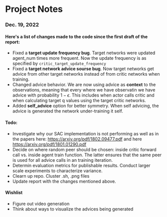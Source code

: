 # Project Notes

### Dec. 19, 2022 
#### Here's a list of changes made to the code since the first draft of the report:
- Fixed a **target update frequency bug**. Target networks were updated agent_num times more frequent. Now the update frequency is as specified by `critic_target_update_frequency`
- Fixed a **target network advice sourse bug**. Now target networks get advice from other target networks instead of from critic networks when training. 
- Changed advice behavior. We are now using advice as **context** to the observations, meaning that every where we have observatin we have advice with probability $1 - \epsilon$. This includes when actor calls critic and when calculating target q values using the target critic networks. 
- Added **self_advice** option for better symmetry. When self advicing, the advice is generated the network under-training it self. 

#### Todo:
- Investigate why our SAC implementation is not performing as well as in the papers here: https://arxiv.org/pdf/1802.09477.pdf and here https://arxiv.org/pdf/1801.01290.pdf
- Decide on where random peer should be chosen: inside critic forward call vs. inside agent train function. The latter ensures that the same peer is used for all advice calls in an training iteration. 
- Determin evaluation metrics for publishable results. Conduct larger scale experiments to characterize variance.
- Clearn up repo. Cluster .sh, .png files
- Update report with the changes mentioned above. 

#### Wishlist
- Figure out video generation
- Think about ways to visualize the advices being generated